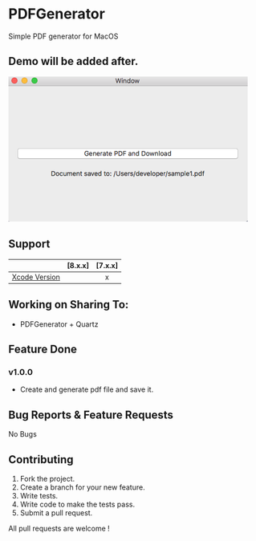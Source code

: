 # PDFGenerator
Simple PDF generator for MacOS

## Demo will be added after.

[![Demo Doccou alpha](https://github.com/mihailsalari/PDFGenerator/blob/master/Screens/Screen1.png)](https://www.youtube.com/)

## Support

|                       |  [8.x.x]  |  [7.x.x]  | 
| --------------------- |:---------:|:---------:|
| [Xcode Version ][1]   |           |     x     |


[1]: http://developer.apple.com/xcode/

## Working on Sharing To:

* PDFGenerator + Quartz

## Feature Done 

### v1.0.0
* Create and generate pdf file and save it.

## Bug Reports & Feature Requests

No Bugs

## Contributing

1. Fork the project.
2. Create a branch for your new feature.
3. Write tests.
4. Write code to make the tests pass.
5. Submit a pull request.

All pull requests are welcome !
